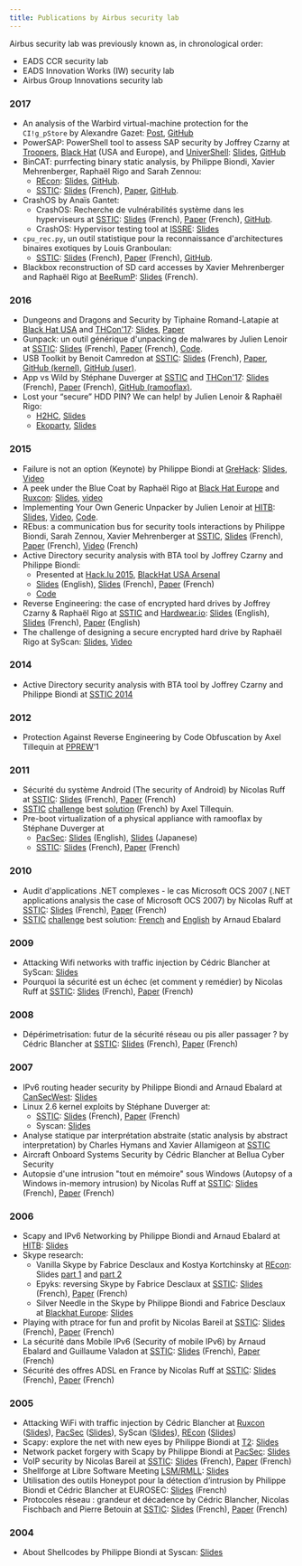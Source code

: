 ```yaml
---
title: Publications by Airbus security lab
---
```


Airbus security lab was previously known as, in chronological order:

- EADS CCR security lab
- EADS Innovation Works (IW) security lab
- Airbus Group Innovations security lab

### 2017

* An analysis of the Warbird virtual-machine protection for the `CI!g_pStore` by Alexandre Gazet: [Post](https://github.com/airbus-seclab/warbirdvm/blob/master/README.rst), [GitHub](https://github.com/airbus-seclab/warbirdvm/)
* PowerSAP: PowerShell tool to assess SAP security by Joffrey Czarny at [Troopers](https://www.troopers.de/troopers17/talks/768-holy-crap-i-need-to-pentest-sap-from-citrix/), [Black Hat](https://www.blackhat.com/us-17/arsenal/schedule/#powersap-powershell-tool-to-assess-sap-security-8086) (USA and Europe), and [UniverShell](http://www.univershell.net): [Slides](powersap/univershell-17-powersap-czarny.pdf), [GitHub](https://github.com/airbus-seclab/powersap)
* BinCAT: purrfecting binary static analysis, by Philippe Biondi, Xavier Mehrenberger, Raphaël Rigo and Sarah Zennou:
    * [REcon](https://recon.cx/2017/montreal/): [Slides](bincat/RECON-MTL-2017-bincat-biondi_rigo_zennou_mehrenberger.pdf), [GitHub](https://github.com/airbus-seclab/bincat).
    * [SSTIC](https://www.sstic.org): [Slides](bincat/SSTIC2017-Slides-bincat_purrfecting_binary_static_analysis-biondi_rigo_zennou_mehrenberger.pdf) (French), [Paper](bincat/SSTIC2017-Article-bincat_purrfecting_binary_static_analysis-biondi_rigo_zennou_mehrenberger.pdf), [GitHub](https://github.com/airbus-seclab/bincat).
* CrashOS by Anaïs Gantet:
    * CrashOS: Recherche de vulnérabilités système dans les hyperviseurs at [SSTIC](https://www.sstic.org): [Slides](crashos/SSTIC2017-Slides-crashos-gantet.pdf) (French), [Paper](crashos/SSTIC2017-Article-crashos-gantet.pdf) (French), [GitHub](https://github.com/airbus-seclab/crashos).
    * CrashOS: Hypervisor testing tool at [ISSRE](http://www.issre.net/): [Slides](crashos/ISSRE2017-CrashOS-Gantet.pdf)
* `cpu_rec.py`, un outil statistique pour la reconnaissance d'architectures binaires exotiques by Louis Granboulan:
    * [SSTIC](https://www.sstic.org): [Slides](cpurec/SSTIC2017-Slides-cpu_rec-granboulan.pdf) (French), [Paper](cpurec/SSTIC2017-Article-cpu_rec-granboulan.pdf) (French), [GitHub](https://github.com/airbus-seclab/cpu_rec).
* Blackbox reconstruction of SD card accesses by Xavier Mehrenberger and Raphaël Rigo at [BeeRumP](http://www.rump.beer/): [Slides](pdf/2017-beerump-blackbox_reconstruction_of_sd_card_accesses.pdf) (French).

### 2016

* Dungeons and Dragons and Security by Tiphaine Romand-Latapie at [Black Hat USA](https://www.blackhat.com/us-16/speakers/Tiphaine-Romand-Latapie.html) and [THCon'17](https://17.thcon.party/): [Slides](dnd/us-16-Romand-Latapie-Dungeons-Dragons-And-Security.pdf), [Paper](dnd/us-16-Romand-Latapie-Dungeons-Dragons-And-Security-wp.pdf)
* Gunpack: un outil générique d'unpacking de malwares by Julien Lenoir at [SSTIC](https://www.sstic.org): [Slides](gunpack/SSTIC2016-Slides-gunpack-lenoir.pdf) (French), [Paper](gunpack/SSTIC2016-Article-gunpack-lenoir.pdf) (French), [Code](https://bitbucket.org/iwseclabs/gunpack).
* USB Toolkit by Benoit Camredon at [SSTIC](https://www.sstic.org): [Slides](usbq/SSTIC2016-Slides-usb_toolkit-camredon.pdf) (French), [Paper](usbq/SSTIC2016-Article-usb_toolkit-camredon.pdf), [GitHub (kernel)](https://github.com/airbus-seclab/usbq_core), [GitHub (user)](https://github.com/airbus-seclab/usbq_userland).
* App vs Wild by Stéphane Duverger at [SSTIC](https://www.sstic.org) and [THCon'17](https://17.thcon.party/): [Slides](ramooflax/SSTIC2016-Slides-app_vs_wild-duverger.pdf) (French), [Paper](ramooflax/SSTIC2016-Article-app_vs_wild-duverger.pdf) (French), [GitHub (ramooflax)](https://github.com/airbus-seclab/ramooflax).
* Lost your “secure” HDD PIN? We can help! by Julien Lenoir & Raphaël Rigo:
    * [H2HC](https://www.h2hc.com.br/h2hc/en/), [Slides](hdd/2016-Lenoir_Rigo-HDD_PIN.pdf)
    * [Ekoparty](https://ekoparty.org/), [Slides](hdd/2016-Lenoir_Rigo-HDD_PIN.pdf)

### 2015
* Failure is not an option (Keynote) by Philippe Biondi at [GreHack](https://grehack.fr/2015/program#keynote): [Slides](pdf/GreHack_2015_-_Keynote_-_Failure_is_not_an_option-Biondi.pdf), [Video](https://youtu.be/Vx1-Y7JgCEA?list=PL7_XhIpUqISnoe1hpTZrnbSYbM76WUQBF)
* A peek under the Blue Coat by Raphaël Rigo at [Black Hat Europe](https://www.blackhat.com/eu-15/briefings.html#raphael-rigo) and [Ruxcon](http://2015.ruxcon.org.au/): [Slides](bluecoat/bheu2015-bluecoat.pdf), [video](https://www.youtube.com/watch?v=KMbWS2-KK9M)
* Implementing Your Own Generic Unpacker by Julien Lenoir at [HITB](https://gsec.hitb.org/sg2015/): [Slides](gunpack/HITB-GSEC-SG2015-Lenoir-Gunpack.pdf), [Video](https://www.youtube.com/watch?v=qOA3O25oIjM), [Code](https://bitbucket.org/iwseclabs/gunpack).
* REbus: a communication bus for security tools interactions by Philippe Biondi, Sarah Zennou, Xavier Mehrenberger at [SSTIC](https://www.sstic.org/2015/), [Slides](rebus/SSTIC2015-Slides-rebus-biondi_zennou_mehrenberger.pdf) (French), [Paper](rebus/SSTIC2015-Article-rebus-biondi_zennou_mehrenberger.pdf) (French), [Video](http://static.sstic.org/videos2015/SSTIC_2015-06-03_P04_REBUS.mp4) (French)
* Active Directory security analysis with BTA tool by Joffrey Czarny and Philippe Biondi:
  * Presented at [Hack.lu 2015](http://2015.hack.lu/talks/), [BlackHat USA Arsenal](https://www.blackhat.com/us-15/arsenal.html#active-directory-backdoors-myth-or-reality-bta-open-source-tool-for-ad-analysis)
  * [Slides](bta/BH_Arsenal_US-15-bta.pdf) (English), [Slides](bta/SSTIC2014-Slides-BTA_Analyse_de_la_securite_Active_Directory-czarny_biondi_1.pdf) (French), [Paper](bta/SSTIC2014-Article-BTA_Analyse_de_la_securite_Active_Directory-czarny_biondi.pdf) (French)
  * [Code](https://bitbucket.org/iwseclabs/bta/)
* Reverse Engineering: the case of encrypted hard drives by Joffrey Czarny & Raphaël Rigo at [SSTIC](https://www.sstic.org/2014/news/) and [Hardwear.io](https://hardwear.io/archive-2015.php): [Slides](hdd/hardwear.io_2015-hardware_re_for_software_reversers-By-Czarny-Rigo.pdf) (English), [Slides](hdd/SSTIC2015-Slides-hardware_re_for_software_reversers-czarny_rigo.pdf) (French), [Paper](hdd/SSTIC2015-Article-hardware_re_for_software_reversers-czarny_rigo.pdf) (English)
* The challenge of designing a secure encrypted hard drive by Raphaël Rigo at SyScan: [Slides](hdd/syscan_2015_rigo_secure_hdd.pdf), [Video](https://www.youtube.com/watch?v=wfQy4uOhUCg)

### 2014

* Active Directory security analysis with BTA tool by Joffrey Czarny and Philippe Biondi at [SSTIC 2014](https://www.sstic.org/2014/news/)

### 2012

* Protection Against Reverse Engineering by Code Obfuscation by Axel Tillequin at [PPREW](http://www.pprew.org/)’1

### 2011

* Sécurité du système Android (The security of Android) by Nicolas Ruff at [SSTIC](https://www.sstic.org/): [Slides](android/SSTIC2011-Slides-Securite_Android-ruff.pdf) (French), [Paper](android/SSTIC2011-Article-Securite_Android-ruff.pdf) (French)
* [SSTIC](https://www.sstic.org/) [challenge](http://communaute.sstic.org/ChallengeSSTIC2011) best [solution](pdf/SSTIC_Challenge_2011-Tillequin.pdf) (French) by Axel Tillequin.
* Pre-boot virtualization of a physical appliance with ramooflax by Stéphane Duverger at
  * [PacSec](https://pacsec.jp/psj11archive.html): [Slides](ramooflax/PacSec2011_Ramooflax-Preboot-Virtualization_en.pdf) (English), [Slides](ramooflax/PacSec2011_Ramooflax-Preboot-Virtualization_jp.pdf) (Japanese)
  * [SSTIC](https://www.sstic.org/): [Slides](ramooflax/SSTIC2011-Slides-virtualisation_dun_poste_physique_depuis_le_boot-duverger.pdf) (French), [Paper](ramooflax/SSTIC2011-Article-virtualisation_dun_poste_physique_depuis_le_boot-duverger_1.pdf) (French)

### 2010

* Audit d'applications .NET complexes - le cas Microsoft OCS 2007 (.NET applications analysis the case of Microsoft OCS 2007) by Nicolas Ruff at [SSTIC](https://www.sstic.org/): [Slides](dotnet/SSTIC2010-Slides-Audit_dotNet_et_OCS-ruff.pdf) (French), [Paper](dotnet/SSTIC2010-Article-Audit_dotNet_et_OCS-ruff.pdf) (French)
* [SSTIC](https://www.sstic.org/) [challenge](http://communaute.sstic.org/ChallengeSSTIC2010) best solution: [French](pdf/SSTIC_Challenge_2010-Ebalard.pdf) and [English](pdf/SSTIC_Challenge_2010-Ebalard-en.pdf) by Arnaud Ebalard 

### 2009

* Attacking Wifi networks with traffic injection by Cédric Blancher at SyScan: [Slides](wifi/0509_Syscan_WirelessInjection.pdf)
* Pourquoi la sécurité est un échec (et comment y remédier) by Nicolas Ruff at [SSTIC](https://www.sstic.org/): [Slides](echec/SSTIC2009-Slides-Pourquoi_la_securite_est_un_echec-ruff.pdf) (French), [Paper](echec/SSTIC2009-Article-Pourquoi_la_securite_est_un_echec-ruff.pdf) (French)

### 2008

* Dépérimetrisation: futur de la sécurité réseau ou pis aller passager ? by Cédric Blancher at [SSTIC](https://www.sstic.org/): [Slides](deperimetrisation/SSTIC2008-Slides-Deperimetrisation_futur_de_la_securite_reseau_ou_pis_aller_passager-blancher.pdf) (French), [Paper](deperimetrisation/SSTIC2008-Article-Deperimetrisation_futur_de_la_securite_reseau_ou_pis_aller_passager-blancher.pdf) (French)

### 2007
* IPv6 routing header security by Philippe Biondi and Arnaud Ebalard at [CanSecWest](https://cansecwest.com/): [Slides](ipv6/IPv6_RH_security-csw07.pdf)
* Linux 2.6 kernel exploits by Stéphane Duverger at:
  * [SSTIC](https://www.sstic.org/): [Slides](kernsploit/SSTIC2007-Slides-Exploitation_en_espace_noyau-duverger.pdf) (French), [Paper](kernsploit/SSTIC2007-Article-Exploitation_en_espace_noyau-duverger.pdf) (French)
  * Syscan: [Slides](kernsploit/kernel_exploit_syscan07.pdf)
* Analyse statique par interprétation abstraite (static analysis by abstract interpretation) by Charles Hymans and Xavier Allamigeon at [SSTIC](https://www.sstic.org/)
* Aircraft Onboard Systems Security by Cédric Blancher at Bellua Cyber Security
* Autopsie d'une intrusion "tout en mémoire" sous Windows (Autopsy of a Windows in-memory intrusion) by Nicolas Ruff at [SSTIC](https://www.sstic.org/): [Slides](inmemory/SSTIC2007-Slides-Autopsie_d_une_intrusion_tout_en_memoire_sous_Windows-ruff.pdf) (French), [Paper](inmemory/SSTIC2007-Article-Autopsie_d_une_intrusion_tout_en_memoire_sous_Windows-ruff.pdf) (French)

### 2006

* Scapy and IPv6 Networking by Philippe Biondi and Arnaud Ebalard at [HITB](http://conference.hitb.org/hitbsecconf2006kl/): [Slides](ipv6/Scapy-IPv6_HITB06.pdf) 
* Skype research:
  * Vanilla Skype by Fabrice Desclaux and Kostya Kortchinsky at [REcon](https://recon.cx): Slides [part 1](skype/vskype-part1.pdf) and [part 2](skype/vskype-part2.pdf)
  * Epyks: reversing Skype by Fabrice Desclaux at [SSTIC](https://www.sstic.org/): [Slides](skype/SSTIC2006-Slides-Epyks_reversing_Skype-desclaux.pdf) (French), [Paper](skype/SSTIC2006-Article-Epyks_reversing_Skype-desclaux.pdf) (French)
  * Silver Needle in the Skype by Philippe Biondi and Fabrice Desclaux at [Blackhat Europe](https://www.blackhat.com/html/bh-media-archives/bh-archives-2006.html#eu-06): [Slides](skype/bh-eu-06-silver_needle_in_the_skype-biondi-desclaux.pdf)
* Playing with ptrace for fun and profit by Nicolas Bareil at [SSTIC](https://www.sstic.org/): [Slides](ptrace/SSTIC2006-Slides-Playing_with_ptrace_for_fun_and_profit-bareil.pdf) (French), [Paper](ptrace/SSTIC2006-Article-Playing_with_ptrace_for_fun_and_profit-bareil.pdf) (French)
* La sécurité dans Mobile IPv6 (Security of mobile IPv6) by Arnaud Ebalard and Guillaume Valadon at [SSTIC](https://www.sstic.org/): [Slides](ipv6/SSTIC06-Ebalard_Valadon-Securite_MIPv6.pdf) (French), [Paper](ipv6/SSTIC06-article-Ebalard_Valadon-Securite_MIPv6.pdf) (French)
* Sécurité des offres ADSL en France by Nicolas Ruff at [SSTIC](https://www.sstic.org/): [Slides](adsl/SSTIC2006-Slides-Securite_des_offres_ADSL_en_France-ruff.pdf) (French), [Paper](adsl/SSTIC2006-Article-Securite_des_offres_ADSL_en_France-ruff.pdf) (French)

### 2005

* Attacking WiFi with traffic injection by Cédric Blancher at [Ruxcon](https://ruxcon.org.au/) ([Slides](wifi/0510_Ruxcon_WirelessInjection.pdf)), [PacSec](https://pacsec.jp/) ([Slides](wifi/0511_Pacsec_WirelessInjection_en.pdf)), SyScan ([Slides](wifi/0509_Syscan_WirelessInjection.pdf)), [REcon](https://recon.cx) ([Slides](wifi/0506_Recon_WirelessInjection.pdf))
* Scapy: explore the net with new eyes by Philippe Biondi at [T2](https://t2.fi/): [Slides](scapy/scapy_T2.pdf)
* Network packet forgery with Scapy by Philippe Biondi at [PacSec](https://pacsec.jp/): [Slides](scapy/scapy_pacsec05.pdf)
* VoIP security by Nicolas Bareil at [SSTIC](https://www.sstic.org/): [Slides](voip/SSTIC05-Bareil-VOIP_Projet_ILTY.pdf) (French), [Paper](voip/SSTIC05-article-Bareil-VOIP_Projet_ILTY.pdf) (French)
* Shellforge at Libre Software Meeting [LSM/RMLL](https://2017.rmll.info): [Slides](pdf/shellforge_lsm2005.pdf)
* Utilisation des outils Honeypot pour la détection d’intrusion by Philippe Biondi et Cédric Blancher at EUROSEC: [Slides](pdf/0503_Eurosec_HoneypotIDS.pdf) (French)
* Protocoles réseau : grandeur et décadence by Cédric Blancher, Nicolas Fischbach and Pierre Betouin at [SSTIC](https://www.sstic.org/): [Slides](protocoles/SSTIC05-Betouin_Blancher_Fischbach-Protocoles_reseau.pdf) (French), [Paper](protocoles/SSTIC05-article-Betouin_Blancher_Fischbach-Protocoles_reseau.pdf) (French)

### 2004
* About Shellcodes by Philippe Biondi at Syscan: [Slides](pdf/shellcodes_syscan04.pdf)

<!--
[SSTIC](https://www.sstic.org/): [Slides]() (French), [Paper]() (French)
-->
